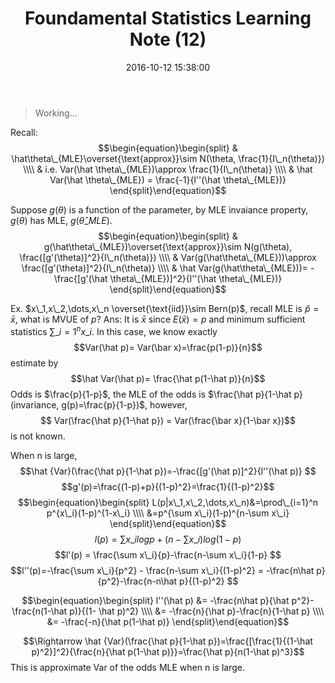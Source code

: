 ﻿---
title: Foundamental Statistics Learning Note (12)
date: 2016-10-12 15:38:00
tags:
 - Probability
 - Statistics
categories: 统计
---

> Working...

Recall: 
$$\begin{equation}\begin{split} 
& \hat\theta\_{MLE}\overset{\text{approx}}\sim N(\theta, \frac{1}{I\_n(\theta)}) \\\\
& i.e. Var(\hat \theta\_{MLE})\approx \frac{1}{I\_n(\theta)} \\\\
& \hat Var(\hat \theta\_{MLE}) = \frac{-1}{l''(\hat \theta\_{MLE})}
\end{split}\end{equation}$$ <!---more--->

Suppose $g(\theta)$ is a function of the parameter, by MLE invaiance property, $g(\theta)$ has MLE, $g(\hat \theta\_{MLE})$.
$$\begin{equation}\begin{split} 
& g(\hat\theta\_{MLE})\overset{\text{approx}}\sim N(g(\theta), \frac{[g'(\theta)]^2}{I\_n(\theta)}) \\\\
& Var(g(\hat\theta\_{MLE}))\approx \frac{[g'(\theta)]^2}{I\_n(\theta)} \\\\
& \hat Var(g(\hat\theta\_{MLE}))= -\frac{[g'(\hat \theta\_{MLE})]^2}{l''(\hat \theta\_{MLE})}
\end{split}\end{equation}$$

Ex. $x\_1,x\_2,\dots,x\_n \overset{\text{iid}}\sim Bern(p)$, recall MLE is $\hat p = \bar x$, what is MVUE of $p$?
Ans: It is $\bar x$ since $E(\bar x)=p$ and minimum sufficient statistics $\sum\_{i=1}^n x\_i$.
In this case, we know exactly $$Var(\hat p)= Var(\bar x)=\frac{p(1-p)}{n}$$
estimate by $$\hat Var(\hat p)= \frac{\hat p(1-\hat p)}{n}$$
Odds is $\frac{p}{1-p}$, the MLE of the odds is $\frac{\hat p}{1-\hat p} (invariance, g(p)=\frac{p}{1-p})$, however, $$ Var(\frac{\hat p}{1-\hat p}) = Var(\frac{\bar x}{1-\bar x})$$
is not known.

When n is large, $$\hat {Var}(\frac{\hat p}{1-\hat p})=-\frac{[g'(\hat p)]^2}{l''(\hat p)} $$
$$g'(p)=\frac{(1-p)+p}{(1-p)^2}=\frac{1}{(1-p)^2}$$
$$\begin{equation}\begin{split}
L(p|x\_1,x\_2,\dots,x\_n)&=\prod\_{i=1}^n p^{x\_i}(1-p)^{1-x\_i} \\\\
&=p^{\sum x\_i}(1-p)^{n-\sum x\_i}
\end{split}\end{equation}$$
$$l(p) = \sum x\_i logp+(n-\sum x\_i)log(1-p) $$
$$l'(p) = \frac{\sum x\_i}{p}-\frac{n-\sum x\_i}{1-p} $$
$$l''(p)=-\frac{\sum x\_i}{p^2} - \frac{n-\sum x\_i}{(1-p)^2} = -\frac{n\hat p}{p^2}-\frac{n-n\hat p}{(1-p)^2} $$

$$\begin{equation}\begin{split}
l''(\hat p) &= -\frac{n\hat p}{\hat p^2}-\frac{n(1-\hat p)}{(1- \hat p)^2} \\\\
&= -\frac{n}{\hat p}-\frac{n}{1-\hat p} \\\\
&= -\frac{-n}{\hat p(1-\hat p)}
\end{split}\end{equation}$$

$$\Rightarrow \hat {Var}(\frac{\hat p}{1-\hat p})=\frac{[\frac{1}{(1-\hat p)^2}]^2}{\frac{n}{\hat p(1-\hat p)}}=\frac{\hat p}{n(1-\hat p)^3}$$
This is approximate Var of the odds MLE when n is large.
